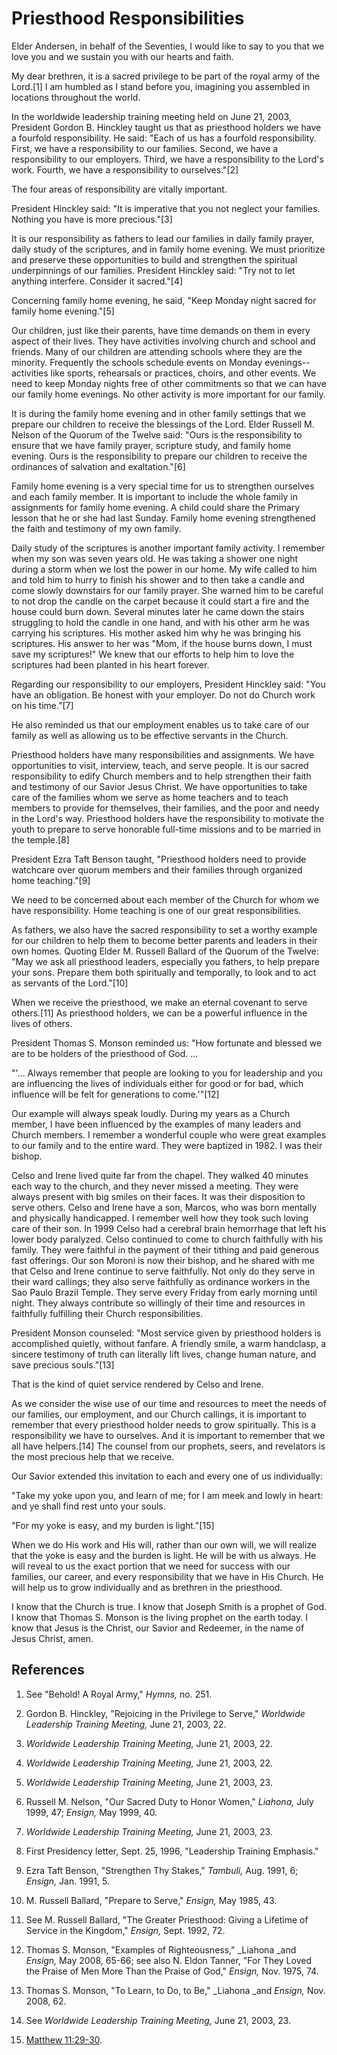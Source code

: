# Priesthood Responsibilities

Elder Andersen, in behalf of the Seventies, I would like to say to you that we
love you and we sustain you with our hearts and faith.

My dear brethren, it is a sacred privilege to be part of the royal army of the
Lord.[1] I am humbled as I stand before you, imagining you assembled in
locations throughout the world.

In the worldwide leadership training meeting held on June 21, 2003, President
Gordon B. Hinckley taught us that as priesthood holders we have a fourfold
responsibility. He said: "Each of us has a fourfold responsibility. First, we
have a responsibility to our families. Second, we have a responsibility to our
employers. Third, we have a responsibility to the Lord's work. Fourth, we have
a responsibility to ourselves."[2]

The four areas of responsibility are vitally important.

President Hinckley said: "It is imperative that you not neglect your families.
Nothing you have is more precious."[3]

It is our responsibility as fathers to lead our families in daily family
prayer, daily study of the scriptures, and in family home evening. We must
prioritize and preserve these opportunities to build and strengthen the
spiritual underpinnings of our families. President Hinckley said: "Try not to
let anything interfere. Consider it sacred."[4]

Concerning family home evening, he said, "Keep Monday night sacred for family
home evening."[5]

Our children, just like their parents, have time demands on them in every
aspect of their lives. They have activities involving church and school and
friends. Many of our children are attending schools where they are the
minority. Frequently the schools schedule events on Monday evenings--
activities like sports, rehearsals or practices, choirs, and other events. We
need to keep Monday nights free of other commitments so that we can have our
family home evenings. No other activity is more important for our family.

It is during the family home evening and in other family settings that we
prepare our children to receive the blessings of the Lord. Elder Russell M.
Nelson of the Quorum of the Twelve said: "Ours is the responsibility to ensure
that we have family prayer, scripture study, and family home evening. Ours is
the responsibility to prepare our children to receive the ordinances of
salvation and exaltation."[6]

Family home evening is a very special time for us to strengthen ourselves and
each family member. It is important to include the whole family in assignments
for family home evening. A child could share the Primary lesson that he or she
had last Sunday. Family home evening strengthened the faith and testimony of
my own family.

Daily study of the scriptures is another important family activity. I remember
when my son was seven years old. He was taking a shower one night during a
storm when we lost the power in our home. My wife called to him and told him
to hurry to finish his shower and to then take a candle and come slowly
downstairs for our family prayer. She warned him to be careful to not drop the
candle on the carpet because it could start a fire and the house could burn
down. Several minutes later he came down the stairs struggling to hold the
candle in one hand, and with his other arm he was carrying his scriptures. His
mother asked him why he was bringing his scriptures. His answer to her was
"Mom, if the house burns down, I must save my scriptures!" We knew that our
efforts to help him to love the scriptures had been planted in his heart
forever.

Regarding our responsibility to our employers, President Hinckley said: "You
have an obligation. Be honest with your employer. Do not do Church work on his
time."[7]

He also reminded us that our employment enables us to take care of our family
as well as allowing us to be effective servants in the Church.

Priesthood holders have many responsibilities and assignments. We have
opportunities to visit, interview, teach, and serve people. It is our sacred
responsibility to edify Church members and to help strengthen their faith and
testimony of our Savior Jesus Christ. We have opportunities to take care of
the families whom we serve as home teachers and to teach members to provide
for themselves, their families, and the poor and needy in the Lord's way.
Priesthood holders have the responsibility to motivate the youth to prepare to
serve honorable full-time missions and to be married in the temple.[8]

President Ezra Taft Benson taught, "Priesthood holders need to provide
watchcare over quorum members and their families through organized home
teaching."[9]

We need to be concerned about each member of the Church for whom we have
responsibility. Home teaching is one of our great responsibilities.

As fathers, we also have the sacred responsibility to set a worthy example for
our children to help them to become better parents and leaders in their own
homes. Quoting Elder M. Russell Ballard of the Quorum of the Twelve: "May we
ask all priesthood leaders, especially you fathers, to help prepare your sons.
Prepare them both spiritually and temporally, to look and to act as servants
of the Lord."[10]

When we receive the priesthood, we make an eternal covenant to serve
others.[11] As priesthood holders, we can be a powerful influence in the lives
of others.

President Thomas S. Monson reminded us: "How fortunate and blessed we are to
be holders of the priesthood of God. ...

"'... Always remember that people are looking to you for leadership and you are
influencing the lives of individuals either for good or for bad, which
influence will be felt for generations to come.'"[12]

Our example will always speak loudly. During my years as a Church member, I
have been influenced by the examples of many leaders and Church members. I
remember a wonderful couple who were great examples to our family and to the
entire ward. They were baptized in 1982. I was their bishop.

Celso and Irene lived quite far from the chapel. They walked 40 minutes each
way to the church, and they never missed a meeting. They were always present
with big smiles on their faces. It was their disposition to serve others.
Celso and Irene have a son, Marcos, who was born mentally and physically
handicapped. I remember well how they took such loving care of their son. In
1999 Celso had a cerebral brain hemorrhage that left his lower body paralyzed.
Celso continued to come to church faithfully with his family. They were
faithful in the payment of their tithing and paid generous fast offerings. Our
son Moroni is now their bishop, and he shared with me that Celso and Irene
continue to serve faithfully. Not only do they serve in their ward callings;
they also serve faithfully as ordinance workers in the Sao Paulo Brazil
Temple. They serve every Friday from early morning until night. They always
contribute so willingly of their time and resources in faithfully fulfilling
their Church responsibilities.

President Monson counseled: "Most service given by priesthood holders is
accomplished quietly, without fanfare. A friendly smile, a warm handclasp, a
sincere testimony of truth can literally lift lives, change human nature, and
save precious souls."[13]

That is the kind of quiet service rendered by Celso and Irene.

As we consider the wise use of our time and resources to meet the needs of our
families, our employment, and our Church callings, it is important to remember
that every priesthood holder needs to grow spiritually. This is a
responsibility we have to ourselves. And it is important to remember that we
all have helpers.[14] The counsel from our prophets, seers, and revelators is
the most precious help that we receive.

Our Savior extended this invitation to each and every one of us individually:

"Take my yoke upon you, and learn of me; for I am meek and lowly in heart: and
ye shall find rest unto your souls.

"For my yoke is easy, and my burden is light."[15]

When we do His work and His will, rather than our own will, we will realize
that the yoke is easy and the burden is light. He will be with us always. He
will reveal to us the exact portion that we need for success with our
families, our career, and every responsibility that we have in His Church. He
will help us to grow individually and as brethren in the priesthood.

I know that the Church is true. I know that Joseph Smith is a prophet of God.
I know that Thomas S. Monson is the living prophet on the earth today. I know
that Jesus is the Christ, our Savior and Redeemer, in the name of Jesus
Christ, amen.

## References

  1. See "Behold! A Royal Army," _Hymns,_ no. 251.

  2. Gordon B. Hinckley, "Rejoicing in the Privilege to Serve," _Worldwide Leadership Training Meeting,_ June 21, 2003, 22.

  3. _Worldwide Leadership Training Meeting,_ June 21, 2003, 22.

  4. _Worldwide Leadership Training Meeting,_ June 21, 2003, 22.

  5. _Worldwide Leadership Training Meeting,_ June 21, 2003, 23.

  6. Russell M. Nelson, "Our Sacred Duty to Honor Women," _Liahona,_ July 1999, 47; _Ensign,_ May 1999, 40.

  7. _Worldwide Leadership Training Meeting,_ June 21, 2003, 23.

  8. First Presidency letter, Sept. 25, 1996, "Leadership Training Emphasis."

  9. Ezra Taft Benson, "Strengthen Thy Stakes," _Tambuli,_ Aug. 1991, 6; _Ensign,_ Jan. 1991, 5.

  10. M. Russell Ballard, "Prepare to Serve," _Ensign,_ May 1985, 43.

  11. See M. Russell Ballard, "The Greater Priesthood: Giving a Lifetime of Service in the Kingdom," _Ensign,_ Sept. 1992, 72.

  12. Thomas S. Monson, "Examples of Righteousness," _Liahona _and _Ensign,_ May 2008, 65-66; see also N. Eldon Tanner, "For They Loved the Praise of Men More Than the Praise of God," _Ensign,_ Nov. 1975, 74.

  13. Thomas S. Monson, "To Learn, to Do, to Be," _Liahona _and _Ensign,_ Nov. 2008, 62.

  14. See _Worldwide Leadership Training Meeting,_ June 21, 2003, 23.

  15. [Matthew 11:29-30](https://www.lds.org/scriptures/nt/matt/11.29-30?lang=eng#28).

